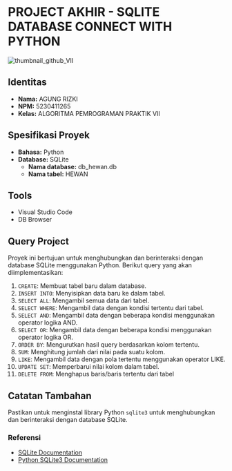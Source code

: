 # PROJECT AKHIR - SQLITE DATABASE CONNECT WITH PYTHON
![thumbnail_github_VII](https://github.com/Dimaspermana293/latihan-github-baru/assets/97396687/dc632504-98e3-4fdd-a99a-79cd9accd5ec)
## Identitas
- **Nama:** AGUNG RIZKI
- **NPM:** 5230411265
- **Kelas:** ALGORITMA PEMROGRAMAN PRAKTIK VII

## Spesifikasi Proyek
- **Bahasa:** Python
- **Database:** SQLite
  - **Nama database:** db_hewan.db
  - **Nama tabel:** HEWAN

## Tools
- Visual Studio Code
- DB Browser

## Query Project
Proyek ini bertujuan untuk menghubungkan dan berinteraksi dengan database SQLite menggunakan Python. Berikut query yang akan diimplementasikan:

1. `CREATE`: Membuat tabel baru dalam database.
2. `INSERT INTO`: Menyisipkan data baru ke dalam tabel.
3. `SELECT ALL`: Mengambil semua data dari tabel.
4. `SELECT WHERE`: Mengambil data dengan kondisi tertentu dari tabel.
5. `SELECT AND`: Mengambil data dengan beberapa kondisi menggunakan operator logika AND.
6. `SELECT OR`: Mengambil data dengan beberapa kondisi menggunakan operator logika OR.
7. `ORDER BY`: Mengurutkan hasil query berdasarkan kolom tertentu.
8. `SUM`: Menghitung jumlah dari nilai pada suatu kolom.
9. `LIKE`: Mengambil data dengan pola tertentu menggunakan operator LIKE.
10. `UPDATE SET`: Memperbarui nilai kolom dalam tabel.
11. `DELETE FROM`: Menghapus baris/baris tertentu dari tabel

## Catatan Tambahan
Pastikan untuk menginstal library Python `sqlite3` untuk menghubungkan dan berinteraksi dengan database SQLite.

### Referensi
- [SQLite Documentation](https://www.sqlite.org/docs.html)
- [Python SQLite3 Documentation](https://docs.python.org/3/library/sqlite3.html)
